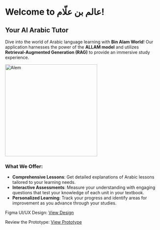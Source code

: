 # Welcome to عالم بن علّام!

## Your AI Arabic Tutor

Dive into the world of Arabic language learning with **Bin Alam World**! Our application harnesses the power of the **ALLAM model** and utilizes **Retrieval-Augmented Generation (RAG)** to provide an immersive study experience.


<img src="https://github.com/user-attachments/assets/c1d15d77-a2b8-4a94-9f84-5d1a3388bc7f" alt="Alem" width="300">

### What We Offer:
- **Comprehensive Lessons**: Get detailed explanations of Arabic lessons tailored to your learning needs.
- **Interactive Assessments**: Measure your understanding with engaging questions that test your knowledge of each unit in your textbook.
- **Personalized Learning**: Track your progress and identify areas for improvement as you advance through your studies.

Figma UI/UX Design: [View Design](https://www.figma.com/design/AAjcC53Jo7s6FcyTRWzXMe/%D8%B9%D8%A7%D9%84%D9%85-%D8%A8%D9%86-%D8%B9%D9%84%D8%A7%D9%85?node-id=0-1&t=N5GXWAmP6QtzfGw1-1)

Review the Prototype: [View Prototype](https://www.figma.com/proto/AAjcC53Jo7s6FcyTRWzXMe/%D8%B9%D8%A7%D9%84%D9%85-%D8%A8%D9%86-%D8%B9%D9%84%D8%A7%D9%85?page-id=0%3A1&node-id=21-135021&node-type=canvas&viewport=3675%2C11019%2C0.58&t=hdMVnM6ZXi7ogVXy-1&scaling=contain&content-scaling=fixed&starting-point-node-id=17%3A8497)
